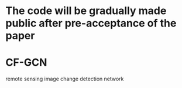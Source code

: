 # The code will be gradually made public after pre-acceptance of the paper
# CF-GCN
remote sensing image change detection network
